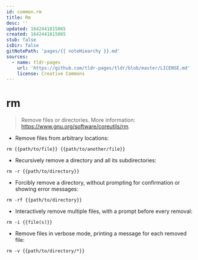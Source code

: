 ```yaml
---
id: common.rm
title: Rm
desc: ''
updated: 1642441815065
created: 1642441815065
stub: false
isDir: false
gitNotePath: 'pages/{{ noteHiearchy }}.md'
sources:
  - name: tldr-pages
    url: 'https://github.com/tldr-pages/tldr/blob/master/LICENSE.md'
    license: Creative Commons
---
```

# rm

> Remove files or directories.
> More information: <https://www.gnu.org/software/coreutils/rm>.

- Remove files from arbitrary locations:

`rm {{path/to/file}} {{path/to/another/file}}`

- Recursively remove a directory and all its subdirectories:

`rm -r {{path/to/directory}}`

- Forcibly remove a directory, without prompting for confirmation or showing error messages:

`rm -rf {{path/to/directory}}`

- Interactively remove multiple files, with a prompt before every removal:

`rm -i {{file(s)}}`

- Remove files in verbose mode, printing a message for each removed file:

`rm -v {{path/to/directory/*}}`

